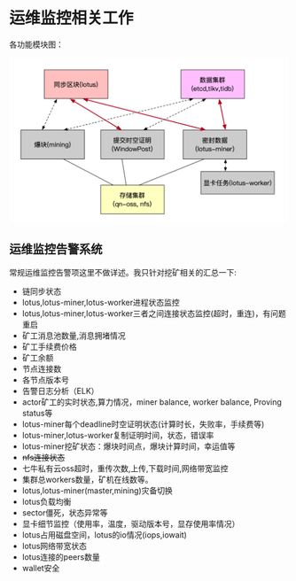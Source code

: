 # 运维监控相关工作

各功能模块图：

![集群架构](./集群流程图.png)

## 运维监控告警系统

常规运维监控告警项这里不做详述。我只针对挖矿相关的汇总一下:

- 链同步状态
- lotus,lotus-miner,lotus-worker进程状态监控
- lotus,lotus-miner,lotus-worker三者之间连接状态监控(超时，重连)，有问题重启
- 矿工消息池数量,消息拥堵情况
- 矿工手续费价格
- 矿工余额
- 节点连接数
- 各节点版本号
- 告警日志分析（ELK）
- actor矿工的实时状态,算力情况，miner balance, worker balance, Proving status等
- lotus-miner每个deadline时空证明状态(计算时长，失败率，手续费等)
- lotus-miner,lotus-worker复制证明时间，状态，错误率
- lotus-miner挖矿状态：爆块时间点，爆块计算时间，幸运值等
- ~~nfs连接状态~~
- 七牛私有云oss超时，重传次数,上传,下载时间,网络带宽监控
- 集群总workers数量，矿机在线数等。
- lotus,lotus-miner(master,mining)灾备切换
- lotus负载均衡
- sector僵死，状态异常等
- 显卡细节监控（使用率，温度，驱动版本号，显存使用率情况）
- lotus占用磁盘空间，lotus的io情况(iops,iowait)
- lotus网络带宽状态
- lotus连接的peers数量
- wallet安全
